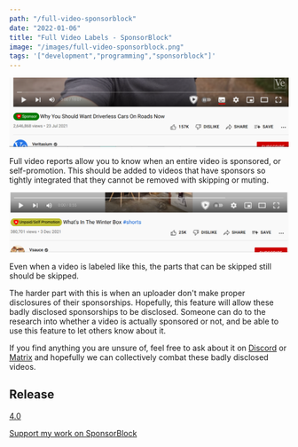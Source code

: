 ```yaml
---
path: "/full-video-sponsorblock"
date: "2022-01-06"
title: "Full Video Labels - SponsorBlock"
image: "/images/full-video-sponsorblock.png"
tags: '["development","programming","sponsorblock"]'
---
```


![Full video sponsor segment](/images/full-video-sponsorblock.png)

Full video reports allow you to know when an entire video is sponsored, or self-promotion. This should be added to videos that have sponsors so tightly integrated that they cannot be removed with skipping or muting.

![Full video selfpromo segment](/images/full-video-selfpromo.png)

Even when a video is labeled like this, the parts that can be skipped still should be skipped.

The harder part with this is when an uploader don't make proper disclosures of their sponsorships. Hopefully, this feature will allow these badly disclosed sponsorships to be disclosed. Someone can do to the research into whether a video is actually sponsored or not, and be able to use this feature to let others know about it. 

If you find anything you are unsure of, feel free to ask about it on [Discord](https://discord.gg/SponsorBlock) or [Matrix](https://matrix.to/#/#sponsor:ajay.app?via=ajay.app&via=matrix.org&via=mozilla.org) and hopefully we can collectively combat these badly disclosed videos.

## Release

[4.0](https://github.com/ajayyy/SponsorBlock/releases/tag/4.0)

[Support my work on SponsorBlock](https://sponsor.ajay.app/donate)